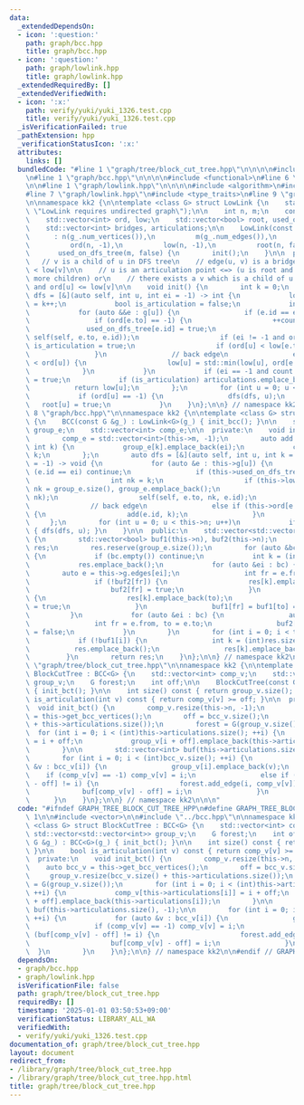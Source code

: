 ```yaml
---
data:
  _extendedDependsOn:
  - icon: ':question:'
    path: graph/bcc.hpp
    title: graph/bcc.hpp
  - icon: ':question:'
    path: graph/lowlink.hpp
    title: graph/lowlink.hpp
  _extendedRequiredBy: []
  _extendedVerifiedWith:
  - icon: ':x:'
    path: verify/yuki/yuki_1326.test.cpp
    title: verify/yuki/yuki_1326.test.cpp
  _isVerificationFailed: true
  _pathExtension: hpp
  _verificationStatusIcon: ':x:'
  attributes:
    links: []
  bundledCode: "#line 1 \"graph/tree/block_cut_tree.hpp\"\n\n\n\n#include <vector>\n\
    \n#line 1 \"graph/bcc.hpp\"\n\n\n\n#include <functional>\n#line 6 \"graph/bcc.hpp\"\
    \n\n#line 1 \"graph/lowlink.hpp\"\n\n\n\n#include <algorithm>\n#include <cassert>\n\
    #line 7 \"graph/lowlink.hpp\"\n#include <type_traits>\n#line 9 \"graph/lowlink.hpp\"\
    \n\nnamespace kk2 {\n\ntemplate <class G> struct LowLink {\n    static_assert(!G::directed::value,\
    \ \"LowLink requires undirected graph\");\n\n    int n, m;\n    const G &g;\n\
    \    std::vector<int> ord, low;\n    std::vector<bool> root, used_on_dfs_tree;\n\
    \    std::vector<int> bridges, articulations;\n\n    LowLink(const G &g_)\n  \
    \      : n(g_.num_vertices()),\n          m(g_.num_edges()),\n          g(g_),\n\
    \          ord(n, -1),\n          low(n, -1),\n          root(n, false),\n   \
    \       used_on_dfs_tree(m, false) {\n        init();\n    }\n\n  private:\n \
    \   // v is a child of u in DFS tree\n    // edge(u, v) is a bridge <=> ord[u]\
    \ < low[v]\n\n    // u is an articulation point <=> (u is root and u has two or\
    \ more children) or\n    // there exists a v which is a child of u in DFS tree\
    \ and ord[u] <= low[v]\n\n    void init() {\n        int k = 0;\n        auto\
    \ dfs = [&](auto self, int u, int ei = -1) -> int {\n            low[u] = ord[u]\
    \ = k++;\n            bool is_articulation = false;\n            int count = 0;\n\
    \            for (auto &&e : g[u]) {\n                if (e.id == ei) continue;\n\
    \                if (ord[e.to] == -1) {\n                    ++count;\n      \
    \              used_on_dfs_tree[e.id] = true;\n                    low[u] = std::min(low[u],\
    \ self(self, e.to, e.id));\n                    if (ei != -1 and ord[u] <= low[e.to])\
    \ is_articulation = true;\n                    if (ord[u] < low[e.to]) bridges.emplace_back(e.id);\n\
    \                }\n                // back edge\n                else if (ord[e.to]\
    \ < ord[u]) {\n                    low[u] = std::min(low[u], ord[e.to]);\n   \
    \             }\n            }\n            if (ei == -1 and count >= 2) is_articulation\
    \ = true;\n            if (is_articulation) articulations.emplace_back(u);\n \
    \           return low[u];\n        };\n        for (int u = 0; u < n; u++)\n\
    \            if (ord[u] == -1) {\n                dfs(dfs, u);\n             \
    \   root[u] = true;\n            }\n    }\n};\n\n} // namespace kk2\n\n\n#line\
    \ 8 \"graph/bcc.hpp\"\n\nnamespace kk2 {\n\ntemplate <class G> struct BCC : LowLink<G>\
    \ {\n    BCC(const G &g_) : LowLink<G>(g_) { init_bcc(); }\n\n    std::vector<std::vector<int>>\
    \ group_e;\n    std::vector<int> comp_e;\n\n  private:\n    void init_bcc() {\n\
    \        comp_e = std::vector<int>(this->m, -1);\n        auto add = [&](int ei,\
    \ int k) {\n            group_e[k].emplace_back(ei);\n            comp_e[ei] =\
    \ k;\n        };\n        auto dfs = [&](auto self, int u, int k = -1, int ei\
    \ = -1) -> void {\n            for (auto &e : this->g[u]) {\n                if\
    \ (e.id == ei) continue;\n                if (this->used_on_dfs_tree[e.id]) {\n\
    \                    int nk = k;\n                    if (this->low[e.to] >= this->ord[u])\
    \ nk = group_e.size(), group_e.emplace_back();\n                    add(e.id,\
    \ nk);\n                    self(self, e.to, nk, e.id);\n                }\n \
    \               // back edge\n                else if (this->ord[e.to] < this->ord[u])\
    \ {\n                    add(e.id, k);\n                }\n            }\n   \
    \     };\n        for (int u = 0; u < this->n; u++)\n            if (this->root[u])\
    \ { dfs(dfs, u); }\n    }\n\n  public:\n    std::vector<std::vector<int>> get_bcc_vertices()\
    \ {\n        std::vector<bool> buf1(this->n), buf2(this->n);\n        std::vector<std::vector<int>>\
    \ res;\n        res.reserve(group_e.size());\n        for (auto &bc : group_e)\
    \ {\n            if (bc.empty()) continue;\n            int k = (int)res.size();\n\
    \            res.emplace_back();\n            for (auto &ei : bc) {\n        \
    \        auto e = this->g.edges[ei];\n                int fr = e.from, to = e.to;\n\
    \                if (!buf2[fr]) {\n                    res[k].emplace_back(fr);\n\
    \                    buf2[fr] = true;\n                }\n                if (!buf2[to])\
    \ {\n                    res[k].emplace_back(to);\n                    buf2[to]\
    \ = true;\n                }\n                buf1[fr] = buf1[to] = true;\n  \
    \          }\n            for (auto &ei : bc) {\n                auto e = this->g.edges[ei];\n\
    \                int fr = e.from, to = e.to;\n                buf2[fr] = buf2[to]\
    \ = false;\n            }\n        }\n        for (int i = 0; i < this->n; i++)\n\
    \            if (!buf1[i]) {\n                int k = (int)res.size();\n     \
    \           res.emplace_back();\n                res[k].emplace_back(i);\n   \
    \         }\n        return res;\n    }\n};\n\n} // namespace kk2\n\n\n#line 7\
    \ \"graph/tree/block_cut_tree.hpp\"\n\nnamespace kk2 {\n\ntemplate <class G> struct\
    \ BlockCutTree : BCC<G> {\n    std::vector<int> comp_v;\n    std::vector<std::vector<int>>\
    \ group_v;\n    G forest;\n    int off;\n\n    BlockCutTree(const G &g_) : BCC<G>(g_)\
    \ { init_bct(); }\n\n    int size() const { return group_v.size(); }\n\n    bool\
    \ is_articulation(int v) const { return comp_v[v] >= off; }\n\n  private:\n  \
    \  void init_bct() {\n        comp_v.resize(this->n, -1);\n        auto bcc_v\
    \ = this->get_bcc_vertices();\n        off = bcc_v.size();\n        group_v.resize(bcc_v.size()\
    \ + this->articulations.size());\n        forest = G(group_v.size());\n      \
    \  for (int i = 0; i < (int)this->articulations.size(); ++i) {\n            comp_v[this->articulations[i]]\
    \ = i + off;\n            group_v[i + off].emplace_back(this->articulations[i]);\n\
    \        }\n\n        std::vector<int> buf(this->articulations.size(), -1);\n\n\
    \        for (int i = 0; i < (int)bcc_v.size(); ++i) {\n            for (auto\
    \ &v : bcc_v[i]) {\n                group_v[i].emplace_back(v);\n            \
    \    if (comp_v[v] == -1) comp_v[v] = i;\n                else if (buf[comp_v[v]\
    \ - off] != i) {\n                    forest.add_edge(i, comp_v[v]);\n       \
    \             buf[comp_v[v] - off] = i;\n                }\n            }\n  \
    \      }\n    }\n};\n\n} // namespace kk2\n\n\n"
  code: "#ifndef GRAPH_TREE_BLOCK_CUT_TREE_HPP\n#define GRAPH_TREE_BLOCK_CUT_TREE_HPP\
    \ 1\n\n#include <vector>\n\n#include \"../bcc.hpp\"\n\nnamespace kk2 {\n\ntemplate\
    \ <class G> struct BlockCutTree : BCC<G> {\n    std::vector<int> comp_v;\n   \
    \ std::vector<std::vector<int>> group_v;\n    G forest;\n    int off;\n\n    BlockCutTree(const\
    \ G &g_) : BCC<G>(g_) { init_bct(); }\n\n    int size() const { return group_v.size();\
    \ }\n\n    bool is_articulation(int v) const { return comp_v[v] >= off; }\n\n\
    \  private:\n    void init_bct() {\n        comp_v.resize(this->n, -1);\n    \
    \    auto bcc_v = this->get_bcc_vertices();\n        off = bcc_v.size();\n   \
    \     group_v.resize(bcc_v.size() + this->articulations.size());\n        forest\
    \ = G(group_v.size());\n        for (int i = 0; i < (int)this->articulations.size();\
    \ ++i) {\n            comp_v[this->articulations[i]] = i + off;\n            group_v[i\
    \ + off].emplace_back(this->articulations[i]);\n        }\n\n        std::vector<int>\
    \ buf(this->articulations.size(), -1);\n\n        for (int i = 0; i < (int)bcc_v.size();\
    \ ++i) {\n            for (auto &v : bcc_v[i]) {\n                group_v[i].emplace_back(v);\n\
    \                if (comp_v[v] == -1) comp_v[v] = i;\n                else if\
    \ (buf[comp_v[v] - off] != i) {\n                    forest.add_edge(i, comp_v[v]);\n\
    \                    buf[comp_v[v] - off] = i;\n                }\n          \
    \  }\n        }\n    }\n};\n\n} // namespace kk2\n\n#endif // GRAPH_TREE_BLOCK_CUT_TREE_HPP\n"
  dependsOn:
  - graph/bcc.hpp
  - graph/lowlink.hpp
  isVerificationFile: false
  path: graph/tree/block_cut_tree.hpp
  requiredBy: []
  timestamp: '2025-01-01 03:50:53+09:00'
  verificationStatus: LIBRARY_ALL_WA
  verifiedWith:
  - verify/yuki/yuki_1326.test.cpp
documentation_of: graph/tree/block_cut_tree.hpp
layout: document
redirect_from:
- /library/graph/tree/block_cut_tree.hpp
- /library/graph/tree/block_cut_tree.hpp.html
title: graph/tree/block_cut_tree.hpp
---
```

